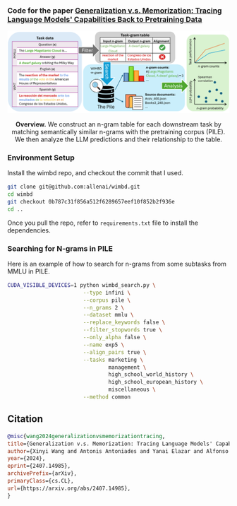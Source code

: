 ### Code for the paper [Generalization v.s. Memorization: Tracing Language Models' Capabilities Back to Pretraining Data](https://arxiv.org/abs/2407.14985)

![Overview](assets/overview.png)

<p align="center">
<b>Overview.</b> We construct an n-gram table for each downstream task by matching semantically similar n-grams with the pretraining corpus (PILE). We then analyze the LLM predictions and their relationship to the table.
</p>

### Environment Setup

Install the wimbd repo, and checkout the commit that I used.
```bash
git clone git@github.com:allenai/wimbd.git
cd wimbd
git checkout 0b787c31f856a512f6289657eef10f852b2f936e
cd ..
```

Once you pull the repo, refer to `requirements.txt` file to install the dependencies.

### Searching for N-grams in PILE

Here is an example of how to search for n-grams from some subtasks from MMLU in PILE.

```bash
CUDA_VISIBLE_DEVICES=1 python wimbd_search.py \
                        --type infini \
                        --corpus pile \
                        --n_grams 2 \
                        --dataset mmlu \
                        --replace_keywords false \
                        --filter_stopwords true \
                        --only_alpha false \
                        --name exp5 \
                        --align_pairs true \
                        --tasks marketing \
                                management \
                                high_school_world_history \
                                high_school_european_history \
                                miscellaneous \
                        --method common
```

## Citation

```bibtex
@misc{wang2024generalizationvsmemorizationtracing,
title={Generalization v.s. Memorization: Tracing Language Models' Capabilities Back to Pretraining Data},
author={Xinyi Wang and Antonis Antoniades and Yanai Elazar and Alfonso Amayuelas and Alon Albalak and Kexun Zhang and William Yang Wang},
year={2024},
eprint={2407.14985},
archivePrefix={arXiv},
primaryClass={cs.CL},
url={https://arxiv.org/abs/2407.14985},
}
```
